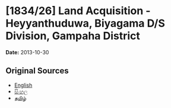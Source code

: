 # [1834/26] Land Acquisition - Heyyanthuduwa, Biyagama D/S Division, Gampaha District

**Date:** 2013-10-30

## Original Sources

- [English](https://documents.gov.lk/view/extra-gazettes/2013/10/1834-26_E.pdf)
- [සිංහල](https://documents.gov.lk/view/extra-gazettes/2013/10/1834-26_S.pdf)
- [தமிழ்](https://documents.gov.lk/view/extra-gazettes/2013/10/1834-26_T.pdf)
